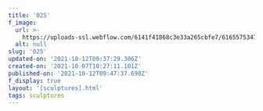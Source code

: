 ```yaml
---
title: '025'
f_image:
  url: >-
    https://uploads-ssl.webflow.com/6141f41868c3e33a265cbfe7/6165575347fce26e5a491e1d_025.jpg
  alt: null
slug: '025'
updated-on: '2021-10-12T09:37:29.306Z'
created-on: '2021-10-07T10:27:11.101Z'
published-on: '2021-10-12T09:47:37.690Z'
f_display: true
layout: '[sculptures].html'
tags: sculptures
---
```



